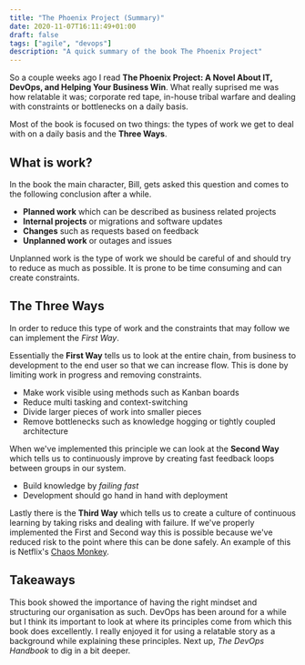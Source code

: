 ```yaml
---
title: "The Phoenix Project (Summary)"
date: 2020-11-07T16:11:49+01:00
draft: false
tags: ["agile", "devops"]
description: "A quick summary of the book The Phoenix Project"
---
```


So a couple weeks ago I read **The Phoenix Project: A Novel About IT, DevOps, and Helping Your Business Win**. What really suprised me was how relatable it was; corporate red tape, in-house tribal warfare and dealing with constraints or bottlenecks on a daily basis. 

Most of the book is focused on two things: the types of work we get to deal with on a daily basis and the **Three Ways**.

## What is work?

In the book the main character, Bill, gets asked this question and comes to the following conclusion after a while.

- **Planned work** which can be described as business related projects
- **Internal projects** or migrations and software updates
- **Changes** such as requests based on feedback
- **Unplanned work** or outages and issues

Unplanned work is the type of work we should be careful of and should try to reduce as much as possible. It is prone to be time consuming and can create constraints.

## The Three Ways

In order to reduce this type of work and the constraints that may follow we can implement the *First Way*.

Essentially the **First Way** tells us to look at the entire chain, from business to development to the end user so that we can increase flow. This is done by limiting work in progress and removing constraints. 

- Make work visible using methods such as Kanban boards
- Reduce multi tasking and context-switching
- Divide larger pieces of work into smaller pieces
- Remove bottlenecks such as knowledge hogging or tightly coupled architecture


When we've implemented this principle we can look at the **Second Way** which tells us to continuously improve by creating fast feedback loops between groups in our system.

- Build knowledge by *failing fast*
- Development should go hand in hand with deployment

Lastly there is the **Third Way** which tells us to create a culture of continuous learning by taking risks and dealing with failure. If we've properly implemented the First and Second way this is possible because we've reduced risk to the point where this can be done safely. An example of this is Netflix's [Chaos Monkey](https://netflix.github.io/chaosmonkey/).

## Takeaways

This book showed the importance of having the right mindset and structuring our organisation as such. DevOps has been around for a while but I think its important to look at where its principles come from which this book does excellently. I really enjoyed it for using a relatable story as a background while explaining these principles. Next up, *The DevOps Handbook* to dig in a bit deeper.